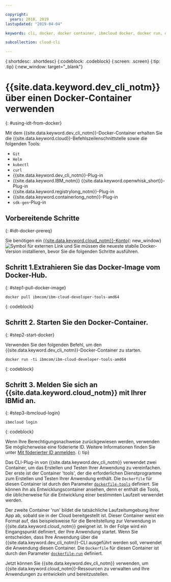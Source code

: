 ```yaml
---

copyright:
  years: 2018, 2019
lastupdated: "2019-04-04"

keywords: cli, docker, docker container, ibmcloud docker, docker run, docker pull, ibmcloud cli, dockerfile, ibmcloud login

subcollection: cloud-cli

---
```


{:shortdesc: .shortdesc}
{:codeblock: .codeblock}
{:screen: .screen}
{:tip: .tip}
{:new_window: target="_blank"}

# {{site.data.keyword.dev_cli_notm}} über einen Docker-Container verwenden
{: #using-idt-from-docker}

Mit dem {{site.data.keyword.dev_cli_notm}}-Docker-Container erhalten Sie die {{site.data.keyword.cloud}}-Befehlszeilenschnittstelle sowie die folgenden Tools:

* `Git`
* `Helm`
* `kubectl`
* `curl`
* {{site.data.keyword.dev_cli_notm}}-Plug-in
* {{site.data.keyword.IBM_notm}} {{site.data.keyword.openwhisk_short}}-Plug-in
* {{site.data.keyword.registrylong_notm}}-Plug-in
* {{site.data.keyword.containerlong_notm}}-Plug-in
* `sdk-gen`-Plug-in

## Vorbereitende Schritte
{: #idt-docker-prereq}

Sie benötigen ein [{{site.data.keyword.cloud_notm}}-Konto](https://{DomainName}/login){: new_window} ![Symbol für externen Link](../../../icons/launch-glyph.svg "Symbol für externen Link") und Sie müssen die neueste stabile Docker-Version installieren, bevor Sie die folgenden Schritte ausführen.

## Schritt 1.Extrahieren Sie das Docker-Image vom Docker-Hub.
{: #step1-pull-docker-image}

```
docker pull ibmcom/ibm-cloud-developer-tools-amd64
```
{: codeblock}

## Schritt 2. Starten Sie den Docker-Container.
{: #step2-start-docker}

Verwenden Sie den folgenden Befehl, um den {{site.data.keyword.dev_cli_notm}}-Docker-Container zu starten.

```
docker run -ti ibmcom/ibm-cloud-developer-tools-amd64
```
{: codeblock}

## Schritt 3. Melden Sie sich an {{site.data.keyword.cloud_notm}} mit Ihrer IBMid an.
{: #step3-ibmcloud-login}

```
ibmcloud login
```
{: codeblock}

Wenn Ihre Berechtigungsnachweise zurückgewiesen werden, verwenden Sie möglicherweise eine föderierte ID. Weitere Informationen finden Sie unter [Mit föderierter ID anmelden](/docs/iam?topic=iam-federated_id#federated_id).
{: tip}

Das CLI-Plug-in von {{site.data.keyword.dev_cli_notm}} verwendet zwei Container, um das Erstellen und Testen Ihrer Anwendung zu vereinfachen. Der erste ist der Container 'tools', der die erforderlichen Dienstprogramme zum Erstellen und Testen Ihrer Anwendung enthält. Die `Dockerfile` für diesen Container ist durch den Parameter [`dockerfile-tools`](/docs/cli/idt?topic=cloud-cli-idt-cli#command-parameters) definiert. Sie können ihn als Entwicklungscontainer ansehen, denn er enthält die Tools, die üblicherweise für die Entwicklung einer bestimmten Laufzeit verwendet werden.

Der zweite Container 'run' bildet die tatsächliche Laufzeitumgebung Ihrer App ab, sobald sie in der Cloud bereitgestellt ist. Dieser Container weist ein Format auf, das beispielsweise für die Bereitstellung zur Verwendung in {{site.data.keyword.cloud_notm}} geeignet ist. In der Folge wird ein Eingangspunkt definiert, der Ihre Anwendung startet. Wenn Sie entscheiden, dass Ihre Anwendung über die {{site.data.keyword.dev_cli_notm}}-CLI ausgeführt werden soll, verwendet die Anwendung diesen Container. Die `Dockerfile` für diesen Container ist durch den Parameter [`dockerfile-run`](/docs/cli/idt?topic=cloud-cli-idt-cli#run-parameters) definiert.

Jetzt können Sie {{site.data.keyword.dev_cli_notm}} verwenden, um {{site.data.keyword.cloud_notm}}-Ressourcen zu verwalten und Ihre Anwendungen zu entwickeln und bereitzustellen.
